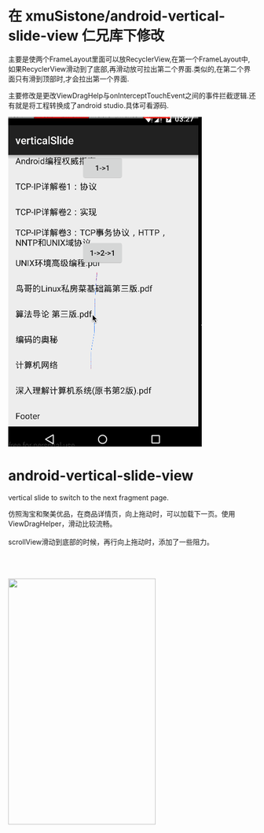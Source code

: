 # 在 xmuSistone/android-vertical-slide-view 仁兄库下修改

主要是使两个FrameLayout里面可以放RecyclerView,在第一个FrameLayout中,如果RecyclerView滑动到了底部,再滑动放可拉出第二个界面.类似的,在第二个界面只有滑到顶部时,才会拉出第一个界面.

主要修改是更改ViewDragHelp与onInterceptTouchEvent之间的事件拦截逻辑.还有就是将工程转换成了android studio.具体可看源码.

![tupian](1.gif)

# android-vertical-slide-view
vertical slide to switch to the next fragment page.

仿照淘宝和聚美优品，在商品详情页，向上拖动时，可以加载下一页。使用ViewDragHelper，滑动比较流畅。<br><br>
scrollView滑动到底部的时候，再行向上拖动时，添加了一些阻力。<br><br><br><br>
<td>
  <img src="capture.gif" width="300" height="500" />
</td>
